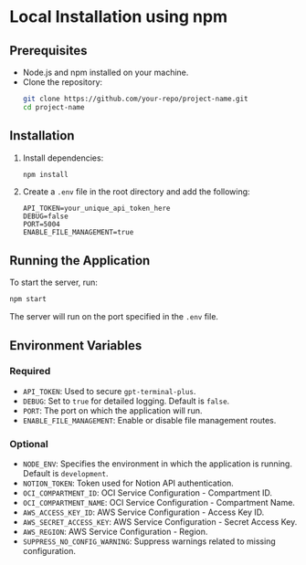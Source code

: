# Local Installation using npm

## Prerequisites

- Node.js and npm installed on your machine.
- Clone the repository:
  ```sh
  git clone https://github.com/your-repo/project-name.git
  cd project-name
  ```

## Installation

1. Install dependencies:
   ```sh
   npm install
   ```

2. Create a `.env` file in the root directory and add the following:
   ```env
   API_TOKEN=your_unique_api_token_here
   DEBUG=false
   PORT=5004
   ENABLE_FILE_MANAGEMENT=true
   ```

## Running the Application

To start the server, run:
```sh
npm start
```

The server will run on the port specified in the `.env` file.

## Environment Variables

### Required
- `API_TOKEN`: Used to secure `gpt-terminal-plus`.
- `DEBUG`: Set to `true` for detailed logging. Default is `false`.
- `PORT`: The port on which the application will run.
- `ENABLE_FILE_MANAGEMENT`: Enable or disable file management routes.

### Optional
- `NODE_ENV`: Specifies the environment in which the application is running. Default is `development`.
- `NOTION_TOKEN`: Token used for Notion API authentication.
- `OCI_COMPARTMENT_ID`: OCI Service Configuration - Compartment ID.
- `OCI_COMPARTMENT_NAME`: OCI Service Configuration - Compartment Name.
- `AWS_ACCESS_KEY_ID`: AWS Service Configuration - Access Key ID.
- `AWS_SECRET_ACCESS_KEY`: AWS Service Configuration - Secret Access Key.
- `AWS_REGION`: AWS Service Configuration - Region.
- `SUPPRESS_NO_CONFIG_WARNING`: Suppress warnings related to missing configuration.
